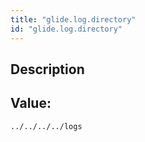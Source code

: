 ```yaml
---
title: "glide.log.directory"
id: "glide.log.directory"
---
```

## Description



## Value: 
```
../../../../logs
```